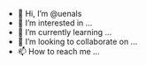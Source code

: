 - 👋 Hi, I’m @uenals
- 👀 I’m interested in ...
- 🌱 I’m currently learning ...
- 💞️ I’m looking to collaborate on ...
- 📫 How to reach me ...

<!---
uenals/uenals is a ✨ special ✨ repository because its `README.md` (this file) appears on your GitHub profile.
You can click the Preview link to take a look at your changes.
--->
